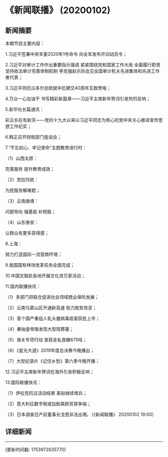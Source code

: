# 《新闻联播》 (20200102)

## 新闻摘要

本期节目主要内容：

1.习近平签署中央军委2020年1号命令 向全军发布开训动员令；

2.习近平对审计工作作出重要指示强调 紧紧围绕党和国家工作大局 全面履行职责坚持依法审计完善体制机制 李克强赵乐际会见全国审计机关先进集体和先进工作者代表；

3.习近平同厄瓜多尔总统就中厄建交40周年互致贺电；

4.万众一心加油干 书写精彩新篇章——习近平主席新年贺词引发热烈反响；

5.新华社长篇通讯：

彩云长在有新天——党的十九大以来以习近平同志为核心的党中央关心推进宣传思想工作纪实；

6.韩正召开财税部门座谈会；

7.“不忘初心、牢记使命”主题教育进行时：

（1）山西太原：

完善服务 提升教育成效；

（2）克拉玛依：

为民服务解难题；

（3）云南曲靖：

问题导向 强基层 补短板；

（4）山东泰安：

让群众有更多获得感；

8.上海：

努力打造国际一流营商环境；

9.我国国有林场改革任务全面完成；

10.中国文联赴各地开展文化进万家活动；

11.国内联播快讯：

（1）多部门将联合促进社会领域商业保险发展；

（2）云南乌蒙山区开通新高速 助力脱贫攻坚；

（3）首个国产重组人乳头瘤病毒疫苗获批上市；

（4）秦始皇帝陵发现大型陪葬墓；

（5）海关专项行动 查获走私食糖675吨；

（6）《星光大道》2019年度总决赛今晚播出；

（7）大型纪录片《记住乡愁》第六季今晚开播；

12.习近平主席新年贺词在海外引发积极反响；

13.国际联播快讯：

（1）伊拉克抗议活动结束 美拟继续增兵；

（2）意大利征数字税或加剧美欧贸易争端；

（3）日本调查日产前董事长戈恩非法出境。（《新闻联播》 20200102 19:00）

## 详细新闻

---

(更新时间戳: 1753972635770)


